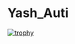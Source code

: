 # Yash_Auti

[![trophy](https://github-profile-trophy.vercel.app/?username=YOUR_USERNAME)](https://github.com/ryo-ma/github-profile-trophy)
